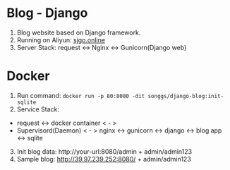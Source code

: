 # Blog - Django
1. Blog website based on Django framework. 
2. Running on Aliyun: [sjgo.online](http://39.97.239.252/)
3. Server Stack: request <-> Nginx <-> Gunicorn(Django web)

# Docker
1. Run command: ```docker run -p 80:8080 -dit songgs/django-blog:init-sqlite```
2. Service Stack: 
+ request <-> docker container < - >   
+ Supervisord(Daemon) < - > nginx <-> gunicorn <-> django <-> blog app <-> sqlite
3. Init blog data: http://your-url:8080/admin + admin/admin123
4. Sample blog: http://39.97.239.252:8080/ + admin/admin123

